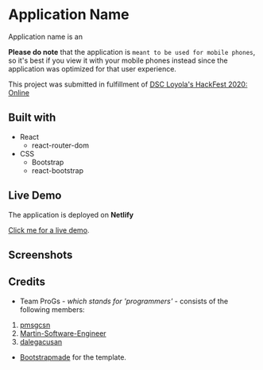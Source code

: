 # Application Name

Application name is an

**Please do note** that the application is `meant to be used for mobile phones`, so it's best if you view it with your mobile phones instead since the application was optimized for that user experience.

This project was submitted in fulfillment of [DSC Loyola's HackFest 2020: Online](https://hackfest.dscadmu.org/)

## Built with 

* React
  * react-router-dom
* CSS
  * Bootstrap
  * react-bootstrap
  
## Live Demo

The application is deployed on **Netlify**

[Click me for a live demo]().

## Screenshots



## Credits

* Team ProGs - *which stands for 'programmers'* - consists of the following members:
1. [pmsgcsn](https://github.com/pmsgcsn)
2. [Martin-Software-Engineer](https://github.com/Martin-Software-Engineer)
3. [dalegacusan](https://github.com/dalegacusan)

* [Bootstrapmade](https://bootstrapmade.com/) for the template.
